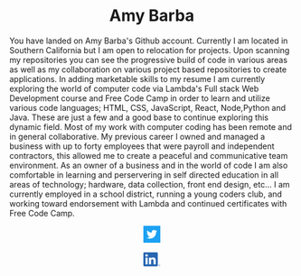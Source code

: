 <h1 align="center">Amy Barba</h1>  

<p aling="center"> You have landed on Amy Barba's Github account. Currently I am located in Southern California but I am open to relocation for projects.
Upon scanning my repositories you can see the progressive build of code in various areas as well as my collaboration on various project 
based repositories to create applications. In adding marketable skills to my resume I am currently exploring the world of computer code 
via Lambda's Full stack Web Development course and Free Code Camp in order to learn and utilize various code languages; HTML, CSS, 
JavaScript, React, Node,Python and Java. These are just a few and a good base to continue exploring this dynamic field. 
Most of my work with computer coding has been remote and in general collaborative. My previous career I owned and managed a business 
with up to forty employees that were payroll and independent contractors, this allowed me to create a peaceful and communicative team 
environment. 
As an owner of a business and in the world of code I am also comfortable in learning and perservering in self directed education in 
all areas of technology; hardware, data collection, front end design, etc...
I am currently employed in a school district, running a young coders club, and working toward endorsement with Lambda and continued 
certificates with Free Code Camp.
</p>
<p align="ceenter" style="bold>
Thank you for stopping by, if you would like more information please reach out to me via:
  </p>

[<p align="center"> <img src=/Twitter_Logo_WhiteOnBlue.png alt="twitter" width="30" />](https://twitter.com/AmykBarba)</p>  [<p align="center"><img src=/LI-In-Bug.png alt="Linkedin" width="30" />](https://www.linkedin.com/in/amy-barba-34020115/)</p>
